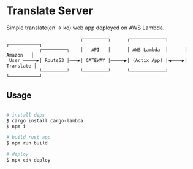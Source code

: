 # Translate Server

Simple translate(en -> ko) web app deployed on AWS Lambda.

```
                           ┌─────────┐      ┌─────────────┐      ┌───────────┐
            ┌─────────┐    │   API   │      │ AWS Lambda  │      │  Amazon   │
 User ─────▶│ Route53 │───▶│ GATEWAY │─────▶│ (Actix App) │◀────▶│ Translate │
            └─────────┘    └─────────┘      └─────────────┘      └───────────┘
```

## Usage

```bash

# install deps
$ cargo install cargo-lambda
$ npm i

# build rust app
$ npm run build

# deploy
$ npx cdk deploy

```
